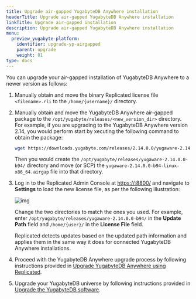 ```yaml
---
title: Upgrade air-gapped YugabyteDB Anywhere installation
headerTitle: Upgrade air-gapped YugabyteDB Anywhere installation
linkTitle: Upgrade air-gapped installation
description: Upgrade air-gapped YugabyteDB Anywhere installation
menu:
  preview_yugabyte-platform:
    identifier: upgrade-yp-airgapped
    parent: upgrade
    weight: 81
type: docs
---
```


You can upgrade your air-gapped installation of YugabyteDB Anywhere to a newer version as follows:

1. Manually obtain and move the binary Replicated license file `<filename>.rli` to the `/home/{username}/`  directory. 

2. Manually obtain and move the YugabyteDB Anywhere air-gapped package to the `/opt/yugabyte/releases/<new_version_dir>` directory. For example, if you are upgrading to the YugabyteDB Anywhere version 2.14, you would perform start by xecuting the following command to obtain the package:

   ```sh
   wget https://downloads.yugabyte.com/releases/2.14.0.0/yugaware-2.14.0.0-b94-linux-x86_64.airgap
   ```

   Then you would create the `/opt/yugabyte/releases/yugaware-2.14.0.0-b94/` directory and move (or SCP) the `yugaware-2.14.0.0-b94-linux-x86_64.airgap` file into that directory.

3. Log in to the Replicated Admin Console at <https://:8800/> and navigate to **Settings** to load the new license file, as per the following illustration: 

   ![img](/images/yp/airgap-settings.png)

   Change the two directories to match the ones you used. For example, enter `/opt/yugabyte/releases/yugaware-2.14.0.0-b94/` in the **Update Path** field and `/home/{user}/` in the **License File** field.

   Replicated detects updates based on the updated path information and applies them in the same way it does for connected YugabyteDB Anywhere installations.

4. Proceed with the YugabyteDB Anywhere upgrade process by following instructions provided in 
   [Upgrade YugabyteDB Anywhere using Replicated](../upgrade-yp-replicated/). 

5. Upgrade your YugabyteDB universe by following instructions provided in [Upgrade the YugabyteDB software](../../manage-deployments/upgrade-software/).

